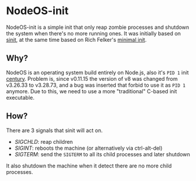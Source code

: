 # NodeOS-init

NodeOS-init is a simple init that only reap zombie processes and shutdown the
system when there's no more running ones. It was initially based on
[sinit](http://core.suckless.org/sinit), at the same time based on Rich Felker's
[minimal init](https://gist.github.com/rofl0r/6168719).

## Why?

NodeOS is an operating system build entirely on Node.js, also it's `PID 1` init
[century](https://github.com/NodeOS/node-century). Problem is, since v0.11.15
the version of v8 was changed from v3.26.33 to v3.28.73, and a bug was inserted
that forbid to use it as `PID 1` anymore. Due to this, we need to use a more
"traditional" C-based init executable.

## How?

There are 3 signals that sinit will act on.

* *SIGCHLD*: reap children
* *SIGINT*:  reboots the machine (or alternatively via ctrl-alt-del)
* *SIGTERM*: send the `SIGTERM` to all its child processes and later shutdown

It also shutdown the machine when it detect there are no more child processes.
